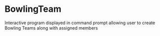 # BowlingTeam
Interactive program displayed in command prompt allowing user to create Bowling Teams along with assigned members
